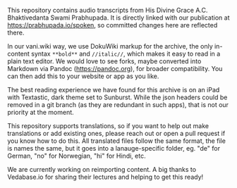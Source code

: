 This repository contains audio transcripts from His Divine Grace A.C. Bhaktivedanta Swami Prabhupada. It is directly linked with our publication at https://prabhupada.io/spoken, so committed changes here are reflected there.

In our vani.wiki way, we use DokuWiki markup for the archive, the only in-content syntax `**bold**` and `//italic//`, which makes it easy to read in a plain text editor. We would love to see forks, maybe converted into Markdown via Pandoc (https://pandoc.org), for broader compatibility. You can then add this to your website or app as you like.

The best reading experience we have found for this archive is on an iPad with Textastic, dark theme set to Sunburst. While the json headers could be removed in a git branch (as they are redundant in such apps), that is not our priority at the moment.

This repository supports translations, so if you want to help out make translations or add existing ones, please reach out or open a pull request if you know how to do this. All translated files follow the same format, the file is names the same, but it goes into a lanauge-specific folder, eg. "de" for German, "no" for Norwegian, "hi" for Hindi, etc.

We are currently working on reimporting content. A big thanks to Vedabase.io for sharing their lectures and helping to get this ready!